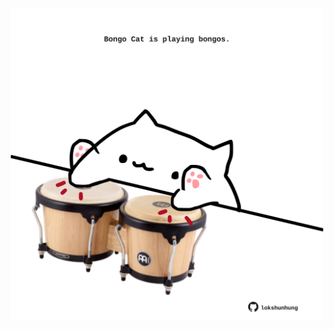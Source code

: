 <!-- built at 25/01/2021, 23:08:35 UTC -->
<p align="center">
  <img width="500" height="500" src="./ReadmeImage.svg">
</p>
